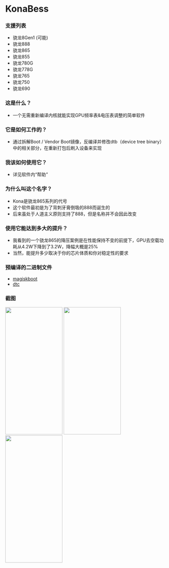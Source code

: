 # KonaBess
### 支援列表
* 骁龙8Gen1 (可能)
* 骁龙888
* 骁龙865
* 骁龙855
* 骁龙780G
* 骁龙778G
* 骁龙765
* 骁龙750
* 骁龙690

### 这是什么？

- 一个无需重新编译内核就能实现GPU频率表&电压表调整的简单软件

### 它是如何工作的？

- 通过拆解Boot / Vendor Boot镜像，反编译并修改dtb（device tree binary）中的相关部分，在重新打包后刷入设备来实现

### 我该如何使用它？

- 详见软件内“帮助”

### 为什么叫这个名字？

- Kona是骁龙865系列的代号
- 这个软件最初是为了背刺牙膏倒吸的888而诞生的
- 后来虽处于人道主义原则支持了888，但是名称并不会因此改变

### 使用它能达到多大的提升？

- 我看到的一个骁龙865的降压案例是在性能保持不变的前提下，GPU去空载功耗从4.2W下降到了3.2W，降幅大概是25%
- 当然，能提升多少取决于你的芯片体质和你对稳定性的要求

### 预编译的二进制文件

- [magiskboot](https://github.com/topjohnwu/Magisk)
- [dtc](https://github.com/xzr467706992/dtc-aosp/tree/standalone)

### 截图
<img src="https://raw.githubusercontent.com/xzr467706992/KonaBess/master/screenshots/ss1.jpg" width="180" height="400" /> <img src="https://raw.githubusercontent.com/xzr467706992/KonaBess/master/screenshots/ss2.jpg" width="180" height="400" /> <img src="https://raw.githubusercontent.com/xzr467706992/KonaBess/master/screenshots/ss3.jpg" width="180" height="400" /> 
